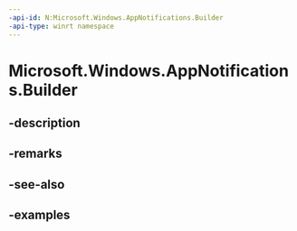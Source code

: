 ```yaml
---
-api-id: N:Microsoft.Windows.AppNotifications.Builder
-api-type: winrt namespace
---
```


# Microsoft.Windows.AppNotifications.Builder



## -description

## -remarks

## -see-also

## -examples


